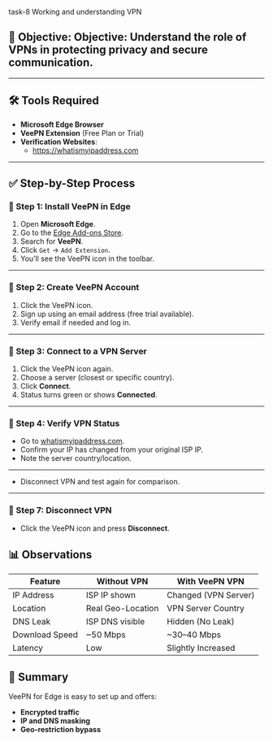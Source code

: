 task-8 Working and understanding VPN
## 📌 Objective:  Objective: Understand the role of VPNs in protecting privacy and secure communication.



---

## 🛠️ Tools Required

- **Microsoft Edge Browser**
- **VeePN Extension** (Free Plan or Trial)
- **Verification Websites**:
  - https://whatismyipaddress.com
 

---

## ✅ Step-by-Step Process

### 🔹 Step 1: Install VeePN in Edge

1. Open **Microsoft Edge**.
2. Go to the [Edge Add-ons Store](https://microsoftedge.microsoft.com/addons).
3. Search for **VeePN**.
4. Click `Get` → `Add Extension`.
5. You’ll see the VeePN icon in the toolbar.

---

### 🔹 Step 2: Create VeePN Account

1. Click the VeePN icon.
2. Sign up using an email address (free trial available).
3. Verify email if needed and log in.

---

### 🔹 Step 3: Connect to a VPN Server

1. Click the VeePN icon again.
2. Choose a server (closest or specific country).
3. Click **Connect**.
4. Status turns green or shows **Connected**.

---

### 🔹 Step 4: Verify VPN Status

- Go to [whatismyipaddress.com](https://whatismyipaddress.com).
- Confirm your IP has changed from your original ISP IP.
- Note the server country/location.



---

- Disconnect VPN and test again for comparison.

---

### 🔹 Step 7: Disconnect VPN

- Click the VeePN icon and press **Disconnect**.

## 📊 Observations

| Feature         | Without VPN       | With VeePN VPN       |
|----------------|-------------------|----------------------|
| IP Address     | ISP IP shown      | Changed (VPN Server) |
| Location       | Real Geo-Location | VPN Server Country   |
| DNS Leak       | ISP DNS visible   | Hidden (No Leak)     |
| Download Speed | ~50 Mbps          | ~30–40 Mbps          |
| Latency        | Low               | Slightly Increased   |

## 📌 Summary

VeePN for Edge is easy to set up and offers:

- **Encrypted traffic**
- **IP and DNS masking**
- **Geo-restriction bypass**
